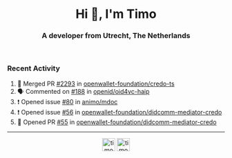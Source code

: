 <h1 align="center">Hi 👋, I'm Timo</h1>
<h3 align="center">A developer from Utrecht, The Netherlands</h3>
<br/>
<!-- https://github.com/rahuldkjain/github-profile-readme-generator --!>

<!--  <p align="left"><img src="https://github-readme-stats.vercel.app/api?username=timoglastra&show_icons=true&count_private=true&" alt="timoglastra" /></p> --!>

<!--
Github language stats
<p align="left"><img src="https://github-readme-stats.vercel.app/api/top-langs/?username=timoglastra&layout=compact" alt="timoglastra" /><p>
-->

<!-- Codestats language stats -->
<!-- <p align="left"><img src="https://codestats-readme.vercel.app/api/top-langs/?username=timoglastra&layout=compact&language_count=12" alt="timoglastra" /><p>    --!>
  
<h3>Recent Activity</h3>

<!--START_SECTION:activity-->
1. 🎉 Merged PR [#2293](https://github.com/openwallet-foundation/credo-ts/pull/2293) in [openwallet-foundation/credo-ts](https://github.com/openwallet-foundation/credo-ts)
2. 🗣 Commented on [#188](https://github.com/openid/oid4vc-haip/issues/188#issuecomment-2903389416) in [openid/oid4vc-haip](https://github.com/openid/oid4vc-haip)
3. ❗ Opened issue [#80](https://github.com/animo/mdoc/issues/80) in [animo/mdoc](https://github.com/animo/mdoc)
4. ❗ Opened issue [#56](https://github.com/openwallet-foundation/didcomm-mediator-credo/issues/56) in [openwallet-foundation/didcomm-mediator-credo](https://github.com/openwallet-foundation/didcomm-mediator-credo)
5. 💪 Opened PR [#55](https://github.com/openwallet-foundation/didcomm-mediator-credo/pull/55) in [openwallet-foundation/didcomm-mediator-credo](https://github.com/openwallet-foundation/didcomm-mediator-credo)
<!--END_SECTION:activity-->

---

<p align="center">
<a href="https://twitter.com/timoglastra" target="blank"><img align="center" src="https://cdn.jsdelivr.net/npm/simple-icons@3.0.1/icons/twitter.svg" alt="timoglastra" height="30" width="30" /></a>
<a href="https://linkedin.com/in/timoglastra" target="blank"><img align="center" src="https://cdn.jsdelivr.net/npm/simple-icons@3.0.1/icons/linkedin.svg" alt="timoglastra" height="30" width="30" /></a>
</p>



